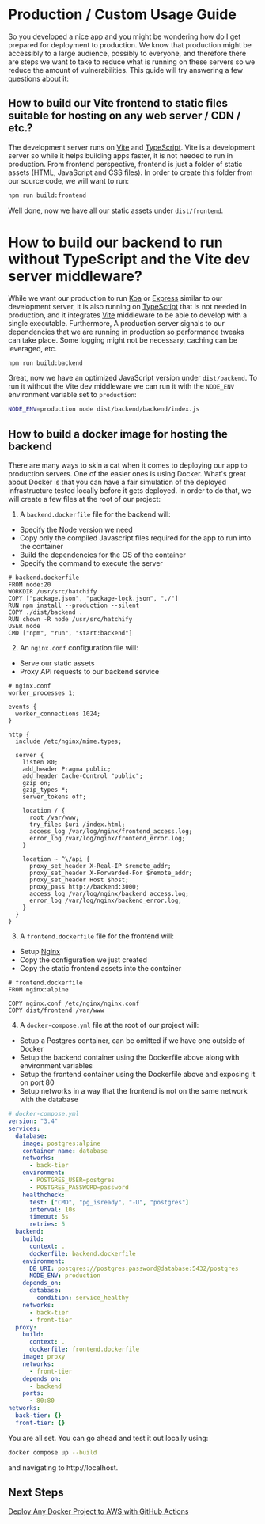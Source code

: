# Production / Custom Usage Guide

So you developed a nice app and you might be wondering how do I get prepared for deployment to production. We know that production might be accessibly to a large audience, possibly to everyone, and therefore there are steps we want to take to reduce what is running on these servers so we reduce the amount of vulnerabilities. This guide will try answering a few questions about it:

## How to build our Vite frontend to static files suitable for hosting on any web server / CDN / etc.?

The development server runs on [Vite](https://vitejs.dev/) and [TypeScript](https://www.typescriptlang.org/). Vite is a development server so while it helps building apps faster, it is not needed to run in production. From frontend perspective, frontend is just a folder of static assets (HTML, JavaScript and CSS files). In order to create this folder from our source code, we will want to run:

```bash
npm run build:frontend
```

Well done, now we have all our static assets under `dist/frontend`.

# How to build our backend to run without TypeScript and the Vite dev server middleware?

While we want our production to run [Koa](https://koajs.com/) or [Express](https://expressjs.com/) similar to our development server, it is also running on [TypeScript](https://www.typescriptlang.org/) that is not needed in production, and it integrates [Vite](https://vitejs.dev/) middleware to be able to develop with a single executable. Furthermore, A production server signals to our dependencies that we are running in production so performance tweaks can take place. Some logging might not be necessary, caching can be leveraged, etc.

```bash
npm run build:backend
```

Great, now we have an optimized JavaScript version under `dist/backend`. To run it without the Vite dev middleware we can run it with the `NODE_ENV` environment variable set to `production`:

```bash
NODE_ENV=production node dist/backend/backend/index.js
```

## How to build a docker image for hosting the backend

There are many ways to skin a cat when it comes to deploying our app to production servers. One of the easier ones is using Docker. What's great about Docker is that you can have a fair simulation of the deployed infrastructure tested locally before it gets deployed. In order to do that, we will create a few files at the root of our project:

1. A `backend.dockerfile` file for the backend will:

- Specify the Node version we need
- Copy only the compiled Javascript files required for the app to run into the container
- Build the dependencies for the OS of the container
- Specify the command to execute the server

```docker
# backend.dockerfile
FROM node:20
WORKDIR /usr/src/hatchify
COPY ["package.json", "package-lock.json", "./"]
RUN npm install --production --silent
COPY ./dist/backend .
RUN chown -R node /usr/src/hatchify
USER node
CMD ["npm", "run", "start:backend"]
```

2. An `nginx.conf` configuration file will:

- Serve our static assets
- Proxy API requests to our backend service

```nginx
# nginx.conf
worker_processes 1;

events {
  worker_connections 1024;
}

http {
  include /etc/nginx/mime.types;

  server {
    listen 80;
    add_header Pragma public;
    add_header Cache-Control "public";
    gzip on;
    gzip_types *;
    server_tokens off;

    location / {
      root /var/www;
      try_files $uri /index.html;
      access_log /var/log/nginx/frontend_access.log;
      error_log /var/log/nginx/frontend_error.log;
    }

    location ~ ^\/api {
      proxy_set_header X-Real-IP $remote_addr;
      proxy_set_header X-Forwarded-For $remote_addr;
      proxy_set_header Host $host;
      proxy_pass http://backend:3000;
      access_log /var/log/nginx/backend_access.log;
      error_log /var/log/nginx/backend_error.log;
    }
  }
}

```

3. A `frontend.dockerfile` file for the frontend will:

- Setup [Nginx](https://www.nginx.com/)
- Copy the configuration we just created
- Copy the static frontend assets into the container

```docker
# frontend.dockerfile
FROM nginx:alpine

COPY nginx.conf /etc/nginx/nginx.conf
COPY dist/frontend /var/www
```

4. A `docker-compose.yml` file at the root of our project will:

- Setup a Postgres container, can be omitted if we have one outside of Docker
- Setup the backend container using the Dockerfile above along with environment variables
- Setup the frontend container using the Dockerfile above and exposing it on port 80
- Setup networks in a way that the frontend is not on the same network with the database

```yaml
# docker-compose.yml
version: "3.4"
services:
  database:
    image: postgres:alpine
    container_name: database
    networks:
      - back-tier
    environment:
      - POSTGRES_USER=postgres
      - POSTGRES_PASSWORD=password
    healthcheck:
      test: ["CMD", "pg_isready", "-U", "postgres"]
      interval: 10s
      timeout: 5s
      retries: 5
  backend:
    build:
      context: .
      dockerfile: backend.dockerfile
    environment:
      DB_URI: postgres://postgres:password@database:5432/postgres
      NODE_ENV: production
    depends_on:
      database:
        condition: service_healthy
    networks:
      - back-tier
      - front-tier
  proxy:
    build:
      context: .
      dockerfile: frontend.dockerfile
    image: proxy
    networks:
      - front-tier
    depends_on:
      - backend
    ports:
      - 80:80
networks:
  back-tier: {}
  front-tier: {}
```

You are all set. You can go ahead and test it out locally using:

```bash
docker compose up --build
```

and navigating to http://localhost.

## Next Steps

[Deploy Any Docker Project to AWS with GitHub Actions](https://www.bitovi.com/blog/deploy-any-docker-project-to-aws-with-github-actions)
